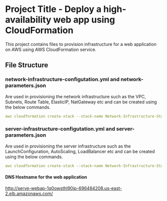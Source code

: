 # Project Title - Deploy a high-availability web app using CloudFormation

This project contains files to provision infrastructure for a web application on AWS using AWS CloudFormation service.

## File Structure

### network-infrastructure-configutation.yml and network-parameters.json

Are used in provisioning the network infrastructure such as the VPC, Subnets, Route Table, ElasticIP, NatGateway etc and can be created using the below commands.

``` YAML
aws cloudformation create-stack --stack-name Network-Infrastructure-Stack --template-body file://network-infrastructure-configuration.yml --parameters file://network-parameters.json  
```

### server-infrastructure-configutation.yml and server-parameters.json

Are used in provisioning the server infrastructure such as the LaunchConfiguration, AutoScaling, LoadBalancer etc and can be created using the below commands.

``` YAML
aws cloudformation create-stack --stack-name Network-Infrastructure-Stack --template-body file://server-infrastructure-configuration.yml --parameters file://server-parameters.json
```

#### DNS Hostname for the web application
http://serve-webap-1q0owsthl90jp-696484208.us-east-2.elb.amazonaws.com/